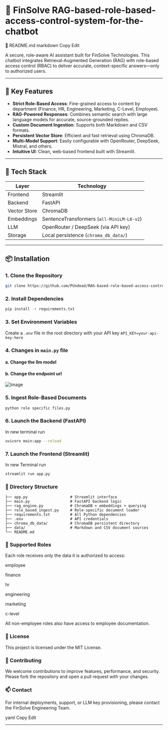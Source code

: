

# 🤖 FinSolve RAG-based-role-based-access-control-system-for-the-chatbot
📄 README.md
markdown
Copy
Edit

A secure, role-aware AI assistant built for FinSolve Technologies. This chatbot integrates Retrieval-Augmented Generation (RAG) with role-based access control (RBAC) to deliver accurate, context-specific answers—only to authorized users.

---

## 🔐 Key Features

- **Strict Role-Based Access**: Fine-grained access to content by department (Finance, HR, Engineering, Marketing, C-Level, Employee).
- **RAG-Powered Responses**: Combines semantic search with large language models for accurate, source-grounded replies.
- **Custom Document Ingestion**: Supports both Markdown and CSV formats.
- **Persistent Vector Store**: Efficient and fast retrieval using ChromaDB.
- **Multi-Model Support**: Easily configurable with OpenRouter, DeepSeek, Mistral, and others.
- **Intuitive UI**: Clean, web-based frontend built with Streamlit.

---

## 🧰 Tech Stack

| Layer        | Technology                            |
|--------------|----------------------------------------|
| Frontend     | Streamlit                              |
| Backend      | FastAPI                                |
| Vector Store | ChromaDB                               |
| Embeddings   | SentenceTransformers (`all-MiniLM-L6-v2`) |
| LLM          | OpenRouter / DeepSeek (via API key)    |
| Storage      | Local persistence (`chroma_db_data/`)  |

--  -

## 📦 Installation

### 1. Clone the Repository
```bash
git clone https://github.com/PUndead/RAG-based-role-based-access-control-system-for-the-chatbot.git
```


### 2. Install Dependencies
```bash
pip install -r requirements.txt
```

### 3. Set Environment Variables
Create a `.env` file in the root directory with your API key 
`API_KEY=your-api-key-here`



### 4. Changes in `main.py` file
#### a. Change the llm model 
#### b. Change the endpoint url
![Image](https://github.com/user-attachments/assets/79f8cdf1-0fe7-4184-862a-e4a7c58d93f3)


### 5. Ingest Role-Based Documents
```bash
python role specific files.py
```

### 6. Launch the Backend (FastAPI)
In new terminal run
```bash
uvicorn main:app --reload
```


### 7. Launch the Frontend (Streamlit)
In new Terminal run
```bash
streamlit run app.py
```


### 🧭 Directory Structure
```
├── app.py                   # Streamlit interface
├── main.py                  # FastAPI backend logic
├── rag_engine.py            # ChromaDB + embeddings + querying
├── role_based_ingest.py     # Role-specific document loader
├── requirements.txt         # All Python dependencies
├── .env                     # API credentials
├── chroma_db_data/          # ChromaDB persistent directory
├── data/                    # Markdown and CSV document sources
└── README.md
```


### 👥 Supported Roles
Each role receives only the data it is authorized to access:

employee

finance

hr

engineering

marketing

c-level

All non-employee roles also have access to employee documentation.

### 📄 License
This project is licensed under the MIT License.

### 🙌 Contributing
We welcome contributions to improve features, performance, and security.
Please fork the repository and open a pull request with your changes.

### 📫 Contact
For internal deployments, support, or LLM key provisioning, please contact the FinSolve Engineering Team.

yaml
Copy
Edit

---
